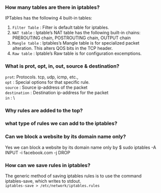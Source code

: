 ###  How many tables are there in iptables? 
  IPTables has the following 4 built-in tables: 
   1. `Filter Table` : Filter is default table for iptables. 
   2. `NAT table` : Iptable’s NAT table has the following built-in chains: 
       PREROUTING chain, POSTROUTING chain, OUTPUT chain 
   3. `Mangle table` : Iptables’s Mangle table is for specialized packet alteration. This alters QOS bits in the TCP header. 
   4. `Raw table` : Iptable’s Raw table is for configuration excemptions. 
### What is prot, opt, in, out, source & destination?
  `prot`: Protocols. tcp, udp, icmp, etc., \
  `opt` : Special options for that specific rule. \
  `source`  : Source ip-address of the packet \
  `destination` : Destination ip-address for the packet \
  `in` :                                           \
### Why rules are added to the top?








### what type of rules we can add to the iptables?








### Can we block a website by its domain name only?
   Yes we can block a website by its domain name only by 
   $ sudo iptables -A INPUT -i facebook.com -j DROP 
   
   
### How can we save rules in iptables?
   The generic method of saving iptables rules is to use the command iptables-save, which writes to stdout. \
   `iptables-save > /etc/network/iptables.rules`
   
   
   
